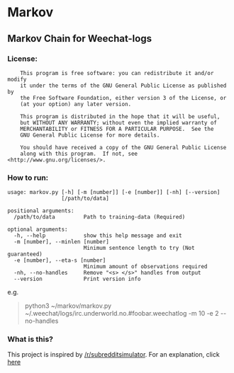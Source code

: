 # Markov
## Markov Chain for Weechat-logs

### License:
```
    This program is free software: you can redistribute it and/or modify
    it under the terms of the GNU General Public License as published by
    the Free Software Foundation, either version 3 of the License, or
    (at your option) any later version.

    This program is distributed in the hope that it will be useful,
    but WITHOUT ANY WARRANTY; without even the implied warranty of
    MERCHANTABILITY or FITNESS FOR A PARTICULAR PURPOSE.  See the
    GNU General Public License for more details.

    You should have received a copy of the GNU General Public License
    along with this program.  If not, see <http://www.gnu.org/licenses/>.
```

### How to run:
```
usage: markov.py [-h] [-m [number]] [-e [number]] [-nh] [--version]
                 [/path/to/data]

positional arguments:
  /path/to/data         Path to training-data (Required)

optional arguments:
  -h, --help            show this help message and exit
  -m [number], --minlen [number]
                        Minimum sentence length to try (Not guaranteed)
  -e [number], --eta-s [number]
                        Minimum amount of observations required
  -nh, --no-handles     Remove "<s> </s>" handles from output
  --version             Print version info
  ```

e.g.
> python3 ~/markov/markov.py ~/.weechat/logs/irc.underworld.no.#foobar.weechatlog -m 10 -e 2 --no-handles

### What is this?
This project is inspired by [/r/subredditsimulator](https://www.reddit.com/r/SubredditSimulator/). For an explanation, click [here](https://www.reddit.com/r/SubredditSimulator/comments/3g9ioz/what_is_rsubredditsimulator/)
